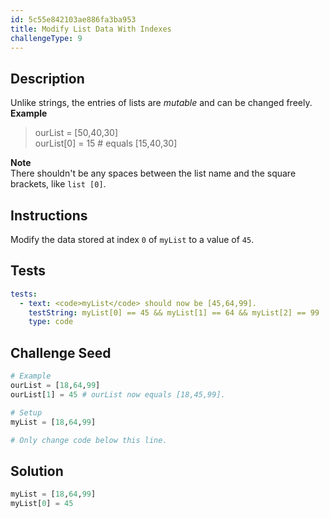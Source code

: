 ```yaml
---
id: 5c55e842103ae886fa3ba953
title: Modify List Data With Indexes
challengeType: 9
---
```


## Description
<section id='description'>
Unlike strings, the entries of lists are <dfn>mutable</dfn> and can be changed freely.
<strong>Example</strong>
<blockquote>ourList = [50,40,30]<br>ourList[0] = 15 # equals [15,40,30]</blockquote>
<strong>Note</strong><br>There shouldn't be any spaces between the list name and the square brackets, like <code>list [0]</code>.
</section>

## Instructions
<section id='instructions'>
Modify the data stored at index <code>0</code> of <code>myList</code> to a value of <code>45</code>.
</section>

## Tests
<section id='tests'>

```yml
tests:
  - text: <code>myList</code> should now be [45,64,99].
    testString: myList[0] == 45 && myList[1] == 64 && myList[2] == 99
    type: code

```

</section>

## Challenge Seed
<section id='challengeSeed'>

<div id='py-seed'>

```python
# Example
ourList = [18,64,99]
ourList[1] = 45 # ourList now equals [18,45,99].

# Setup
myList = [18,64,99]

# Only change code below this line.


```

</div>

</section>

## Solution
<section id='solution'>


```python
myList = [18,64,99]
myList[0] = 45
```

</section>
